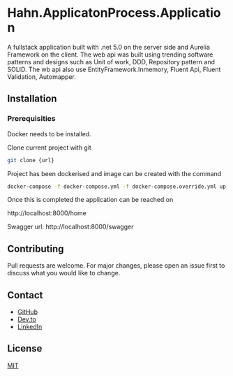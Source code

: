 # Hahn.ApplicatonProcess.Application

A fullstack application built with .net 5.0 on the server side and Aurelia Framework on the client. The web api was built using trending software patterns and designs such as Unit of work, DDD, Repository pattern and SOLID. The wb api also use EntityFramework.Inmemory, Fluent Api, Fluent Validation, Automapper.




## Installation

### Prerequisities
Docker needs to be installed.


Clone current project with git

```bash
git clone {url}
```

Project has been dockerised and image can be created with the command

```bash
docker-compose -f docker-compose.yml -f docker-compose.override.yml up -d
```
Once this is completed the application can be reached on 

http://localhost:8000/home

Swagger url: http://localhost:8000/swagger


## Contributing
Pull requests are welcome. For major changes, please open an issue first to discuss what you would like to change.

## Contact

* [GitHub](https://github.com/gbubemismith)
* [Dev.to](https://dev.to/smiththe_4th)
* [LinkedIn](https://www.linkedin.com/in/gbubemi-smith-a7a99034/)

## License
[MIT](https://choosealicense.com/licenses/mit/)